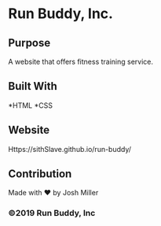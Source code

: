 # Run Buddy, Inc.

## Purpose
A website that offers fitness training service.

## Built With
*HTML
*CSS

## Website
Https://sithSlave.github.io/run-buddy/

## Contribution
Made with ❤️ by Josh Miller

### ©️2019 Run Buddy, Inc
